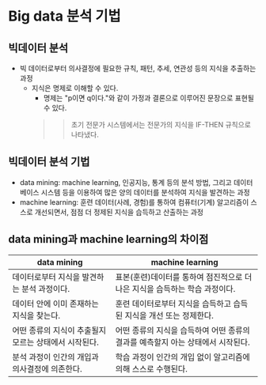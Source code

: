 # Big data 분석 기법
## 빅데이터 분석
* 빅 데이터로부터 의사결정에 필요한 규칙, 패턴, 추세, 연관성 등의 지식을 추출하는 과정
    * 지식은 명제로 이해할 수 있다.
        * 명제는 "p이면 q이다."와 같이 가정과 결론으로 이루어진 문장으로 표현될 수 있다.
         >> 초기 전문가 시스템에서는 전문가의 지식을 IF-THEN 규칙으로 나타냈다.
## 빅데이터 분석 기법
* data mining: machine learning, 인공지능, 통계 등의 분석 방법, 그리고 데이터베이스 시스템 등을 이용하여 많은 양의 데이터를 분석하여 지식을 발견하는 과정
* machine learning: 훈련 데이터(사례, 경험)를 통하여 컴퓨터(기계) 알고리즘이 스스로 개선되면서, 점점 더 정제된 지식을 습득하고 산출하는 과정

##  data mining과 machine learning의 차이점
data mining|machine learning
---|---
데이터로부터 지식을 발견하는 분석 과정이다.|표본(훈련)데이터를 통하여 점진적으로 더 나은 지식을 습득하는 학습 과정이다.
데이터 안에 이미 존재하는 지식을 찾는다.|훈련 데이터로부터 지식을 습득하고 습득된 지식을 개선 또는 정제한다.
어떤 종류의 지식이 추출될지 모르는 상태에서 시작된다.|어떤 종류의 지식을 습득하여 어떤 종류의 결과를 예측할지 아는 상태에서 시작된다.
분석 과정이 인간의 개입과 의사결정에 의존한다.|학습 과정이 인간의 개입 없이 알고리즘에 의해 스스로 수행된다.
